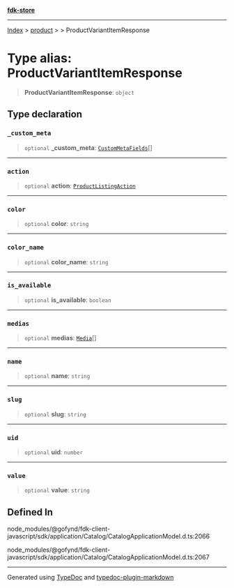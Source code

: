 [**fdk-store**](../../../README.md)
***

[Index](../../../API.md) > [product](../../README.md) > [<internal>](../README.md) > ProductVariantItemResponse

# Type alias: ProductVariantItemResponse

> **ProductVariantItemResponse**: `object`

## Type declaration

### `_custom_meta`

> `optional` **\_custom\_meta**: [`CustomMetaFields`](type-alias.CustomMetaFields.md)[]

***

### `action`

> `optional` **action**: [`ProductListingAction`](../../../brands/internal_/type-aliases/type-alias.ProductListingAction.md)

***

### `color`

> `optional` **color**: `string`

***

### `color_name`

> `optional` **color\_name**: `string`

***

### `is_available`

> `optional` **is\_available**: `boolean`

***

### `medias`

> `optional` **medias**: [`Media`](../../../brands/internal_/type-aliases/type-alias.Media.md)[]

***

### `name`

> `optional` **name**: `string`

***

### `slug`

> `optional` **slug**: `string`

***

### `uid`

> `optional` **uid**: `number`

***

### `value`

> `optional` **value**: `string`

## Defined In

node\_modules/@gofynd/fdk-client-javascript/sdk/application/Catalog/CatalogApplicationModel.d.ts:2066

node\_modules/@gofynd/fdk-client-javascript/sdk/application/Catalog/CatalogApplicationModel.d.ts:2067

***
Generated using [TypeDoc](https://typedoc.org/) and [typedoc-plugin-markdown](https://www.npmjs.com/package/typedoc-plugin-markdown)
